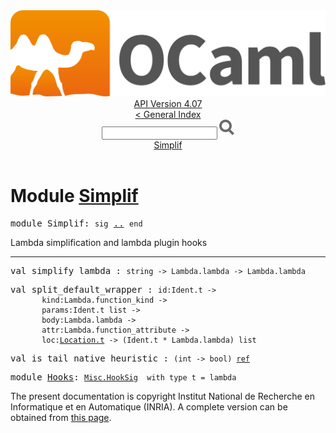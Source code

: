 <!-- ((! set title API !)) ((! set documentation !)) ((! set api !)) ((! set nobreadcrumb !)) -->
<div class="api"><header><nav class="toc brand"><a class="brand" href="https://ocaml.org/"><img src="colour-logo-gray.svg" class="svg" alt="OCaml"></a></nav><nav class="toc"><div class="toc_version"><a href="/docs" id="version-select">API Version 4.07</a></div><a href="index.html">&lt; General Index</a><div class="api_search"><input type="text" name="apisearch" id="api_search" oninput="mySearch(false);" onkeypress="this.oninput();" onclick="this.oninput();" onpaste="this.oninput();">
<img src="search_icon.svg" alt="Search" class="svg" onclick="mySearch(false)"></div>
<div id="search_results"></div><div class="toc_title"><a href="#top">Simplif</a></div><ul></ul></nav></header>

<h1>Module <a href="type_Simplif.html">Simplif</a></h1>

<pre><span id="MODULESimplif"><span class="keyword">module</span> Simplif</span>: <code class="code"><span class="keyword">sig</span></code> <a href="Simplif.html">..</a> <code class="code"><span class="keyword">end</span></code></pre><div class="info module top">
<div class="info-desc">
<p>Lambda simplification and lambda plugin hooks</p>
</div>
</div>
<hr width="100%">

<pre><span id="VALsimplify_lambda"><span class="keyword">val</span> simplify_lambda</span> : <code class="type">string -&gt; Lambda.lambda -&gt; Lambda.lambda</code></pre>
<pre><span id="VALsplit_default_wrapper"><span class="keyword">val</span> split_default_wrapper</span> : <code class="type">id:Ident.t -&gt;<br>       kind:Lambda.function_kind -&gt;<br>       params:Ident.t list -&gt;<br>       body:Lambda.lambda -&gt;<br>       attr:Lambda.function_attribute -&gt;<br>       loc:<a href="Location.html#TYPEt">Location.t</a> -&gt; (Ident.t * Lambda.lambda) list</code></pre>
<pre><span id="VALis_tail_native_heuristic"><span class="keyword">val</span> is_tail_native_heuristic</span> : <code class="type">(int -&gt; bool) <a href="Pervasives.html#TYPEref">ref</a></code></pre>
<pre><span id="MODULEHooks"><span class="keyword">module</span> <a href="Simplif.Hooks.html">Hooks</a></span>: <code class="type"><a href="Misc.HookSig.html">Misc.HookSig</a></code><code class="type">  with type t = lambda</code></pre>
<div class="copyright">The present documentation is copyright Institut National de Recherche en Informatique et en Automatique (INRIA). A complete version can be obtained from <a href="http://caml.inria.fr/pub/docs/manual-ocaml/">this page</a>.</div></div>